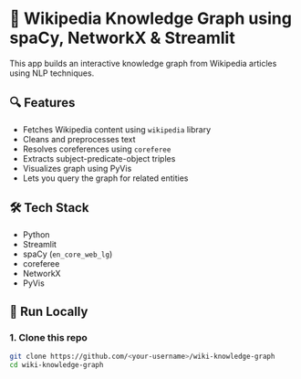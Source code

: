 # 🧠 Wikipedia Knowledge Graph using spaCy, NetworkX & Streamlit

This app builds an interactive knowledge graph from Wikipedia articles using NLP techniques.

## 🔍 Features
- Fetches Wikipedia content using `wikipedia` library
- Cleans and preprocesses text
- Resolves coreferences using `coreferee`
- Extracts subject-predicate-object triples
- Visualizes graph using PyVis
- Lets you query the graph for related entities

## 🛠️ Tech Stack
- Python
- Streamlit
- spaCy (`en_core_web_lg`)
- coreferee
- NetworkX
- PyVis

## 🚀 Run Locally

### 1. Clone this repo

```bash
git clone https://github.com/<your-username>/wiki-knowledge-graph
cd wiki-knowledge-graph

